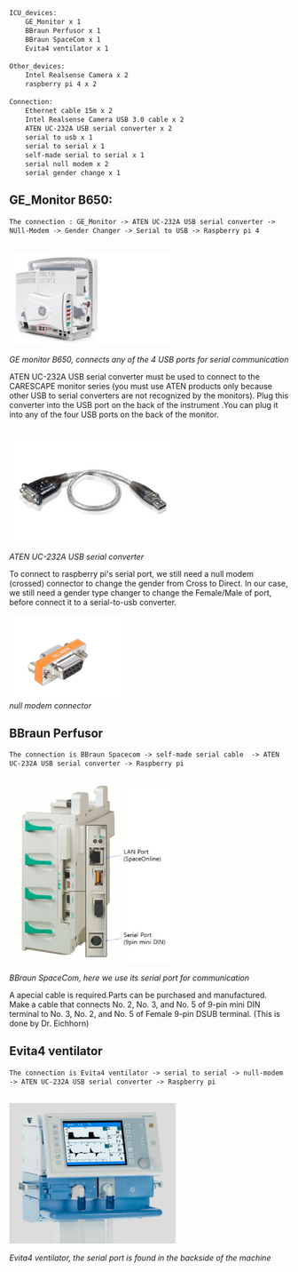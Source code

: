 
    ICU_devices:
        GE_Monitor x 1
        BBraun Perfusor x 1
        BBraun SpaceCom x 1
        Evita4 ventilator x 1

    Other_devices:
        Intel Realsense Camera x 2
        raspberry pi 4 x 2

    Connection:
        Ethernet cable 15m x 2
        Intel Realsense Camera USB 3.0 cable x 2
        ATEN UC-232A USB serial converter x 2
        serial to usb x 1
        serial to serial x 1
        self-made serial to serial x 1
        serial null modem x 2
        serial gender change x 1

    

## GE_Monitor B650: 
    The connection : GE_Monitor -> ATEN UC-232A USB serial converter -> NUll-Modem -> Gender Changer -> Serial to USB -> Raspberry pi 4
<br>
<img src="GE_Monitor.png", width="300" > 

<em>GE monitor B650, connects any of the 4 USB ports for serial communication</em>

ATEN UC-232A USB serial converter must be used to connect to the CARESCAPE monitor series (you
must use ATEN products only because other USB to serial converters are not recognized by the
monitors). Plug this converter into the USB port on the back of the instrument .You can plug it into
any of the four USB ports on the back of the monitor.

<br>
<img src="ATEN.png", width="300">

<em>ATEN UC-232A USB serial converter</em>

To connect to raspberry pi's serial port, we still need a null modem
(crossed) connector to change the gender from Cross to Direct. In our case, we still need a gender type changer to change the Female/Male of port, before connect it to a serial-to-usb converter.

<img src="null-modem.png" >\
<em>null modem connector</em>


## BBraun Perfusor
    The connection is BBraun Spacecom -> self-made serial cable  -> ATEN UC-232A USB serial converter -> Raspberry pi

<br>
<img src="BBraun.png", width="300" >

<em>BBraun SpaceCom, here we use its serial port for communication</em>

A apecial cable is required.Parts can be purchased and manufactured. Make a cable that connects No. 2, No. 3, and No. 5 of 9-pin mini DIN terminal to No. 3, No. 2, and
No. 5 of Female 9-pin DSUB terminal. (This is done by Dr. Eichhorn)



## Evita4 ventilator
    The connection is Evita4 ventilator -> serial to serial -> null-modem -> ATEN UC-232A USB serial converter -> Raspberry pi

<br>
<img src="Evita4.png", width="300" >

<em>Evita4 ventilator, the serial port is found in the backside of the machine</em>
